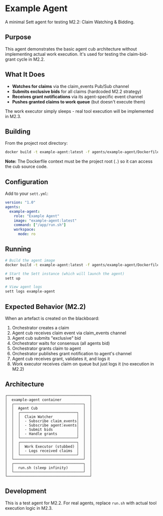 # Example Agent

A minimal Sett agent for testing M2.2: Claim Watching & Bidding.

## Purpose

This agent demonstrates the basic agent cub architecture without implementing actual work execution. It's used for testing the claim-bid-grant cycle in M2.2.

## What It Does

- **Watches for claims** via the claim_events Pub/Sub channel
- **Submits exclusive bids** for all claims (hardcoded M2.2 strategy)
- **Receives grant notifications** via its agent-specific event channel
- **Pushes granted claims to work queue** (but doesn't execute them)

The work executor simply sleeps - real tool execution will be implemented in M2.3.

## Building

From the project root directory:

```bash
docker build -t example-agent:latest -f agents/example-agent/Dockerfile .
```

**Note:** The Dockerfile context must be the project root (`.`) so it can access the cub source code.

## Configuration

Add to your `sett.yml`:

```yaml
version: "1.0"
agents:
  example-agent:
    role: "Example Agent"
    image: "example-agent:latest"
    command: ["/app/run.sh"]
    workspace:
      mode: ro
```

## Running

```bash
# Build the agent image
docker build -t example-agent:latest -f agents/example-agent/Dockerfile .

# Start the Sett instance (which will launch the agent)
sett up

# View agent logs
sett logs example-agent
```

## Expected Behavior (M2.2)

When an artefact is created on the blackboard:

1. Orchestrator creates a claim
2. Agent cub receives claim event via claim_events channel
3. Agent cub submits "exclusive" bid
4. Orchestrator waits for consensus (all agents bid)
5. Orchestrator grants claim to agent
6. Orchestrator publishes grant notification to agent's channel
7. Agent cub receives grant, validates it, and logs it
8. Work executor receives claim on queue but just logs it (no execution in M2.2)

## Architecture

```
┌──────────────────────────────────────┐
│  example-agent container             │
│  ┌────────────────────────────────┐  │
│  │  Agent Cub                     │  │
│  │  ┌──────────────────────────┐  │  │
│  │  │  Claim Watcher           │  │  │
│  │  │  - Subscribe claim_events│  │  │
│  │  │  - Subscribe agent:events│  │  │
│  │  │  - Submit bids           │  │  │
│  │  │  - Handle grants         │  │  │
│  │  └──────────────────────────┘  │  │
│  │  ┌──────────────────────────┐  │  │
│  │  │  Work Executor (stubbed) │  │  │
│  │  │  - Logs received claims  │  │  │
│  │  └──────────────────────────┘  │  │
│  └────────────────────────────────┘  │
│  ┌────────────────────────────────┐  │
│  │  run.sh (sleep infinity)       │  │
│  └────────────────────────────────┘  │
└──────────────────────────────────────┘
```

## Development

This is a test agent for M2.2. For real agents, replace `run.sh` with actual tool execution logic in M2.3.

